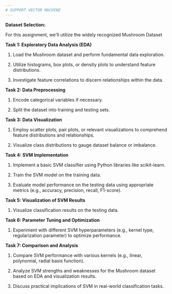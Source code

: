 ```yaml
---
# SUPPORT VECTOR MACHINE
---
```


**Dataset Selection:**

For this assignment, we'll utilize the widely recognized Mushroom Dataset

**Task 1: Exploratory Data Analysis (EDA)**

1.	Load the Mushroom dataset and perform fundamental data exploration.

2.	Utilize histograms, box plots, or density plots to understand feature distributions.

3.	Investigate feature correlations to discern relationships within the data.

**Task 2: Data Preprocessing**

1.	Encode categorical variables if necessary.

2.	Split the dataset into training and testing sets.

**Task 3: Data Visualization**

1.	Employ scatter plots, pair plots, or relevant visualizations to comprehend feature distributions and relationships.

2.	Visualize class distributions to gauge dataset balance or imbalance.

**Task 4: SVM Implementation**

1.	Implement a basic SVM classifier using Python libraries like scikit-learn.

2.	Train the SVM model on the training data.

3.	Evaluate model performance on the testing data using appropriate metrics (e.g., accuracy, precision, recall, F1-score).

**Task 5: Visualization of SVM Results**

1.	Visualize classification results on the testing data.

**Task 6: Parameter Tuning and Optimization**

1.	Experiment with different SVM hyperparameters (e.g., kernel type, regularization parameter) to optimize performance.

**Task 7: Comparison and Analysis**

1.	Compare SVM performance with various kernels (e.g., linear, polynomial, radial basis function).

2.	Analyze SVM strengths and weaknesses for the Mushroom dataset based on EDA and visualization results.

3.	Discuss practical implications of SVM in real-world classification tasks.


